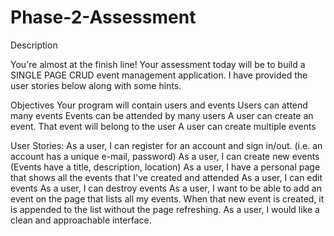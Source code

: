 # Phase-2-Assessment

Description

You're almost at the finish line!
Your assessment today will be to build a SINGLE PAGE CRUD event management application.
I have provided the user stories below along with some hints.

Objectives
Your program will contain users and events
Users can attend many events
Events can be attended by many users
A user can create an event. That event will belong to the user
A user can create multiple events

User Stories:
As a user, I can register for an account and sign in/out. (i.e. an account has a unique e-mail, password)
As a user, I can create new events (Events have a title, description, location)
As a user, I have a personal page that shows all the events that I've created and attended
As a user, I can edit events
As a user, I can destroy events
As a user, I want to be able to add an event on the page that lists all my events. When that new event is created, it is appended to the list without the page refreshing.
As a user, I would like a clean and approachable interface.
